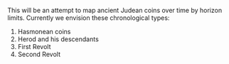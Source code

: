 This will be an attempt to map ancient Judean coins over time by horizon
limits.
Currently we envision these chronological types:
1. Hasmonean coins
2. Herod and his descendants
3. First Revolt
4. Second Revolt
